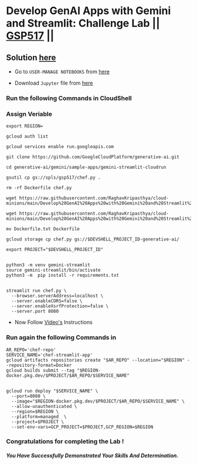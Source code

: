 # Develop GenAI Apps with Gemini and Streamlit: Challenge Lab || [GSP517](https://www.cloudskillsboost.google/focuses/87315?parent=catalog) ||

## Solution [here]()

* Go to `USER-MANAGE NOTEBOOKS` from [here](https://console.cloud.google.com/vertex-ai/workbench/user-managed)

* Download `Jupyter` file from [here](https://github.com/QUICK-GCP-LAB/2-Minutes-Labs-Solutions/blob/main/Develop%20GenAI%20Apps%20with%20Gemini%20and%20Streamlit%20Challenge%20Lab/prompt.ipynb)

### Run the following Commands in CloudShell

### Assign Veriable

```
export REGION=
```

```
gcloud auth list

gcloud services enable run.googleapis.com

git clone https://github.com/GoogleCloudPlatform/generative-ai.git

cd generative-ai/gemini/sample-apps/gemini-streamlit-cloudrun

gsutil cp gs://spls/gsp517/chef.py .

rm -rf Dockerfile chef.py

wget https://raw.githubusercontent.com/RaghavKripasthya/cloud-minions/main/Develop%20GenAI%20Apps%20with%20Gemini%20and%20Streamlit%20Challenge%20Lab/Dockerfile.txt

wget https://raw.githubusercontent.com/RaghavKripasthya/cloud-minions/main/Develop%20GenAI%20Apps%20with%20Gemini%20and%20Streamlit%20Challenge%20Lab/chef.py

mv Dockerfile.txt Dockerfile

gcloud storage cp chef.py gs://$DEVSHELL_PROJECT_ID-generative-ai/

export PROJECT="$DEVSHELL_PROJECT_ID"


python3 -m venv gemini-streamlit
source gemini-streamlit/bin/activate
python3 -m  pip install -r requirements.txt


streamlit run chef.py \
  --browser.serverAddress=localhost \
  --server.enableCORS=false \
  --server.enableXsrfProtection=false \
  --server.port 8080
```

* Now Follow [Video's]() Instructions

### Run again the following Commands in 

```
AR_REPO='chef-repo'
SERVICE_NAME='chef-streamlit-app' 
gcloud artifacts repositories create "$AR_REPO" --location="$REGION" --repository-format=Docker
gcloud builds submit --tag "$REGION-docker.pkg.dev/$PROJECT/$AR_REPO/$SERVICE_NAME"


gcloud run deploy "$SERVICE_NAME" \
  --port=8080 \
  --image="$REGION-docker.pkg.dev/$PROJECT/$AR_REPO/$SERVICE_NAME" \
  --allow-unauthenticated \
  --region=$REGION \
  --platform=managed  \
  --project=$PROJECT \
  --set-env-vars=GCP_PROJECT=$PROJECT,GCP_REGION=$REGION
```

### Congratulations  for completing the Lab !

##### *You Have Successfully Demonstrated Your Skills And Determination.*




